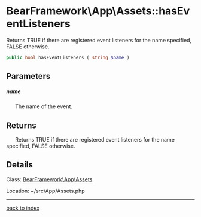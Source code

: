 # BearFramework\App\Assets::hasEventListeners

Returns TRUE if there are registered event listeners for the name specified, FALSE otherwise.

```php
public bool hasEventListeners ( string $name )
```

## Parameters

##### name

&nbsp;&nbsp;&nbsp;&nbsp;&nbsp;&nbsp;The name of the event.

## Returns

&nbsp;&nbsp;&nbsp;&nbsp;&nbsp;&nbsp;Returns TRUE if there are registered event listeners for the name specified, FALSE otherwise.

## Details

Class: [BearFramework\App\Assets](bearframework.app.assets.class.md)

Location: ~/src/App/Assets.php

---

[back to index](index.md)

